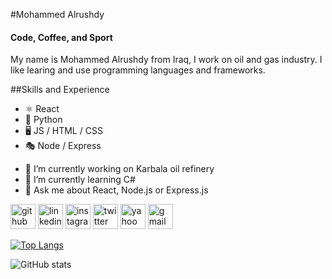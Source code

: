#Mohammed Alrushdy
#### Code, Coffee, and Sport

My name is Mohammed Alrushdy from Iraq, I work on oil and gas industry. I like learing and use programming languages and frameworks.


##Skills and Experience
* ⚛️ React
* 🐍 Python
* 🖥️ JS / HTML / CSS
* 🎭 Node / Express 

- 🔭 I’m currently working on Karbala oil refinery 
- 🌱 I’m currently learning C# 
- 💬 Ask me about React, Node.js or Express.js

<div style={background: "#fff"}>
  
[<img src='https://cdn.jsdelivr.net/npm/simple-icons@3.0.1/icons/github.svg' alt='github' height='40'>](https://github.com/rushdy87)  [<img src='https://cdn.jsdelivr.net/npm/simple-icons@3.0.1/icons/linkedin.svg' alt='linkedin' height='40'>](https://www.linkedin.com/in/rushdy87/)  [<img src='https://cdn.jsdelivr.net/npm/simple-icons@3.0.1/icons/instagram.svg' alt='instagram' height='40'>](https://www.instagram.com/m7md7sam87/)  [<img src='https://cdn.jsdelivr.net/npm/simple-icons@3.0.1/icons/twitter.svg' alt='twitter' height='40'>](https://twitter.com/rushdy87)  [<img src='https://cdn.jsdelivr.net/npm/simple-icons@3.0.1/icons/yahoo.svg' alt='yahoo' height='40'>](mohammed_alrushdy@yahoo.com)  [<img src='https://cdn.jsdelivr.net/npm/simple-icons@3.0.1/icons/gmail.svg' alt='gmail' height='40'>](mohammedhf87@gmail.com)  

</div>

[![Top Langs](https://github-readme-stats.vercel.app/api/top-langs/?username=rushdy87)](https://github.com/anuraghazra/github-readme-stats)

![GitHub stats](https://github-readme-stats.vercel.app/api?username=rushdy87&show_icons=true)  




<!---
rushdy87/rushdy87 is a ✨ special ✨ repository because its `README.md` (this file) appears on your GitHub profile.
You can click the Preview link to take a look at your changes.
--->
